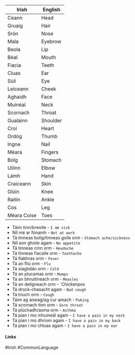 | Irish       | English  |
| ----------- | -------- |
| Ceann       | Head     |
| Gruaig      | Hair     |
| Srón        | Nose     |
| Mala        | Eyebrow  |
| Beola       | Lip      |
| Béal        | Mouth    |
| Fiacia      | Teeth    |
| Cluas       | Ear      |
| Súil        | Eye      |
| Leiceann    | Cheek    |
| Aghaidh     | Face     |
| Muinéal     | Neck     |
| Scornach    | Throat   |
| Gualainn    | Shoulder |
| Croí        | Heart    |
| Ordóg       | Thumb    |
| Ingne       | Nail     |
| Méara       | Fingers  |
| Bolg        | Stomach  |
| Uilinn      | Elbow    |
| Lámh        | Hand     |
| Craiceann   | Skin     |
| Glúin       | Knee     |
| Raitín      | Ankle    |
| Cos         | Leg      |
| Méara Coise | Toes     | 

- Táim tinn/breoite - `I am sick`
- Níl mé ar fónamh - `Not at work`
- Tá tinneas bolig/tinneas goile orm - `Stomach ache/sickness`
- Níl aon ghoile agam - `No appetite`
- Tá tinneas cinn orm - `Headache`
- Tá tinneas fiacaile orm - `Toothache`
- Tá fiabhras orm - `Fever`
- Tá an fliú orm - `Flu`
- Tá slaghdán orm - `Cold`
- Tá an plucamas orm - `Mumps`
- Tá an bhruitíneach orm - `Measles`
- Tá an deilgneach orm - `Chickenpox
- Tá drock-chasacht agam - `Bad cough`
- Tá triuch orm - `Cough`
- Táim ag aiseag/ag cur amach - `Puking`
- Tá scornach tinn orm - `Sore throat`
- Tá plúchadh/asma orm - `Asthma`
- Tá pian i mo mhuineál agam - `I have a pain in my neck`
- Tá pian i mo dhriom agam - `I have a pain in my back`
- Tá pian i mo chluas agam - `I have a pain in my ear`

#### Links
#Irish #CommonLanguage 